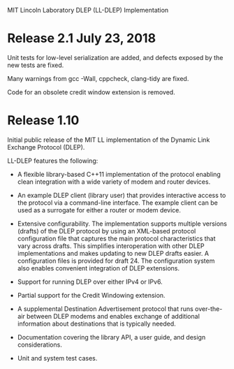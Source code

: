 MIT Lincoln Laboratory DLEP (LL-DLEP) Implementation

Release 2.1  July 23, 2018
==================================

Unit tests for low-level serialization are added, and defects exposed
by the new tests are fixed.

Many warnings from gcc -Wall, cppcheck, clang-tidy are fixed.

Code for an obsolete credit window extension is removed.

Release 1.10
==================================

Initial public release of the MIT LL implementation of the Dynamic
Link Exchange Protocol (DLEP).  

LL-DLEP features the following:

- A flexible library-based C++11 implementation of the protocol enabling
  clean integration with a wide variety of modem and router devices.

- An example DLEP client (library user) that provides interactive
  access to the protocol via a command-line interface.  The example
  client can be used as a surrogate for either a router or modem
  device.

- Extensive configurability.  The implementation supports multiple
  versions (drafts) of the DLEP protocol by using an XML-based
  protocol configuration file that captures the main protocol
  characteristics that vary across drafts. This simplifies
  interoperation with other DLEP implementations and makes updating to
  new DLEP drafts easier.  A configuration files is provided for draft
  24.  The configuration system also enables convenient integration of
  DLEP extensions.

- Support for running DLEP over either IPv4 or IPv6.

- Partial support for the Credit Windowing extension.

- A supplemental Destination Advertisement protocol that runs
  over-the-air between DLEP modems and enables exchange of additional
  information about destinations that is typically needed.

- Documentation covering the library API, a user guide, and design
  considerations.

- Unit and system test cases.
